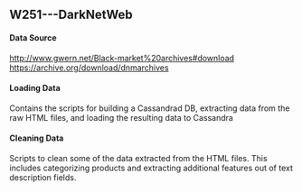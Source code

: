 ## W251---DarkNetWeb
#### Data Source
http://www.gwern.net/Black-market%20archives#download
https://archive.org/download/dnmarchives

#### Loading Data
Contains the scripts for building a Cassandrad DB, extracting data from the raw HTML files, and loading the resulting data to Cassandra

#### Cleaning Data
Scripts to clean some of the data extracted from the HTML files. This includes categorizing products and extracting additional features out of text description fields.
